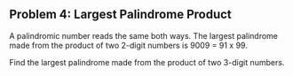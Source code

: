 ## Problem 4: Largest Palindrome Product

A palindromic number reads the same both ways. The largest palindrome made from the product of two 2-digit numbers is 9009 = 91 x 99.

Find the largest palindrome made from the product of two 3-digit numbers.